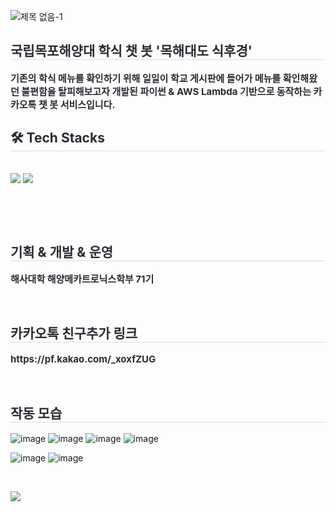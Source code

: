 
![제목 없음-1](https://github.com/user-attachments/assets/2658178e-3c5a-4e29-8b8f-a5d33dbc1030)



<div style="text-align: left;"> 
    <h2 style="border-bottom: 1px solid #d8dee4; color: #282d33;"> 국립목포해양대 학식 챗 봇 '목해대도 식후경' </h2>  
    <div style="font-weight: 700; font-size: 15px; text-align: left; color: #282d33;"> 기존의 학식 메뉴를 확인하기 위해 일일이 학교 게시판에 들어가 메뉴를 확인해왔던 불편함을 탈피해보고자 개발된 파이썬 & AWS Lambda 기반으로 동작하는 카카오톡 챗 봇 서비스입니다.
    </li> </div> 
    </div>
    <div style="text-align: left;">
    <h2 style="border-bottom: 1px solid #d8dee4; color: #282d33;"> 🛠️ Tech Stacks </h2> <br> 
    <div style="margin: ; text-align: left;" "text-align: left;"> <img src="https://img.shields.io/badge/Python-3776AB?style=for-the-badge&logo=Python&logoColor=white">
          <img src="https://img.shields.io/badge/Amazon AWS-232F3E?style=for-the-badge&logo=Amazon AWS&logoColor=white">
          </div>
    </div>
    
&nbsp;

&nbsp;


<div style="text-align: left;"> 
    <h2 style="border-bottom: 1px solid #d8dee4; color: #282d33;"> 기획 & 개발 & 운영  </h2>  
    <div style="font-weight: 700; font-size: 15px; text-align: left; color: #282d33;"> 해사대학 해양메카트로닉스학부 71기 </li> </div> 
    </div>

&nbsp;
&nbsp;


<div style="text-align: left;"> 
    <h2 style="border-bottom: 1px solid #d8dee4; color: #282d33;"> 카카오톡 친구추가 링크  </h2>  
    <div style="font-weight: 700; font-size: 15px; text-align: left; color: #282d33;"> https://pf.kakao.com/_xoxfZUG </li> </div> 
    </div>


&nbsp;
&nbsp;

<div style="text-align: left;"> 
    <h2 style="border-bottom: 1px solid #d8dee4; color: #282d33;"> 작동 모습  </h2>  
    </div>

![image](https://github.com/user-attachments/assets/aa3273d6-70bf-454f-8845-ca823160da26)
![image](https://github.com/user-attachments/assets/b8fa6747-31b6-4faf-9963-3b32b6fe9c24)
![image](https://github.com/user-attachments/assets/b40a733a-c7fe-4fdd-a2df-d10d063a4ec4)
![image](https://github.com/user-attachments/assets/f04ecdca-f9cf-4a2f-b419-741679167012)

![image](https://github.com/user-attachments/assets/0e3b6733-58ab-4f82-9b06-4a9be4848760)
![image](https://github.com/user-attachments/assets/dfcd1cd2-45c3-4393-9954-22b7b90d0718)



&nbsp;


<a href="https://hits.seeyoufarm.com"><img src="https://hits.seeyoufarm.com/api/count/incr/badge.svg?url=https%3A%2F%2Fgithub.com%2Fflysparrow%2FMMU_Kakaotalk_chatbot&count_bg=%2379C83D&title_bg=%23555555&icon=&icon_color=%23E7E7E7&title=hits&edge_flat=false"/></a>



